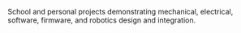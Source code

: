 School and personal projects demonstrating mechanical, electrical, software, firmware, and robotics design and integration.
